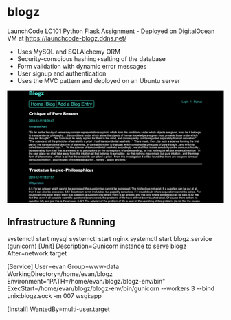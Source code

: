 # blogz
LaunchCode LC101 Python Flask Assignment - Deployed on DigitalOcean VM at https://launchcode-blogz.ddns.net/
- Uses MySQL and SQLAlchemy ORM
- Security-conscious hashing+salting of the database
- Form validation with dynamic error messages
- User signup and authentication
- Uses the MVC pattern and deployed on an Ubuntu server

![app image](image.png)

## Infrastructure & Running

systemctl start mysql
systemctl start nginx
systemctl start blogz.service (gunicorn)
[Unit]
Description=Gunicorn instance to serve blogz
After=network.target

[Service]
User=evan
Group=www-data
WorkingDirectory=/home/evan/blogz
Environment="PATH=/home/evan/blogz/blogz-env/bin"
ExecStart=/home/evan/blogz/blogz-env/bin/gunicorn --workers 3 --bind unix:blogz.sock -m 007 wsgi:app

[Install]
WantedBy=multi-user.target 
